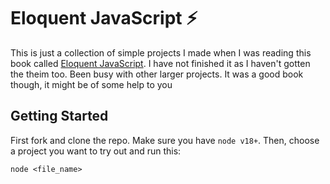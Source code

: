# Eloquent JavaScript ⚡
This is just a collection of simple projects I made when I was reading this book called [Eloquent JavaScript](https://eloquentjavascript.net). I have not finished it as I haven't gotten the theim too. Been busy with other larger projects. It was a good book though, it might be of some help to you

## Getting Started
First fork and clone the repo. Make sure you have ```node v18+```. Then, choose a project you want to try out and run this:
```
node <file_name>
```
